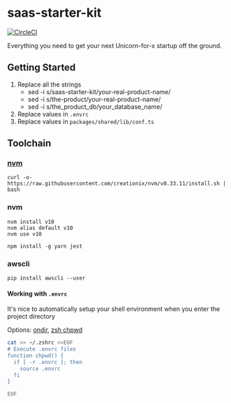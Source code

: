 # saas-starter-kit
[![CircleCI](https://circleci.com/gh/patrickhulce/saas-starter-kit/tree/master.svg?style=svg)](https://circleci.com/gh/patrickhulce/saas-starter-kit/tree/master)

Everything you need to get your next Unicorn-for-x startup off the ground.

## Getting Started

1. Replace all the strings
    - sed -i s/saas-starter-kit/your-real-product-name/
    - sed -i s/the-product/your-real-product-name/
    - sed -i s/the_product_db/your_database_name/
1. Replace values in `.envrc`
1. Replace values in `packages/shared/lib/conf.ts`

## Toolchain

### [nvm](https://github.com/creationix/nvm)
```
curl -o- https://raw.githubusercontent.com/creationix/nvm/v0.33.11/install.sh | bash
```

### nvm
```
nvm install v10
nvm alias default v10
nvm use v10

npm install -g yarn jest
```

### awscli
```
pip install awscli --user
```

#### Working with `.envrc`

It's nice to automatically setup your shell environment when you enter the project directory

Options: [ondir](https://swapoff.org/ondir.html), [zsh chpwd](http://www.refining-linux.org/archives/42/ZSH-Gem-8-Hook-function-chpwd/)

```bash
cat >> ~/.zshrc <<EOF
# Execute .envrc files
function chpwd() {
  if [ -r .envrc ]; then
    source .envrc
  fi
}

EOF
```
